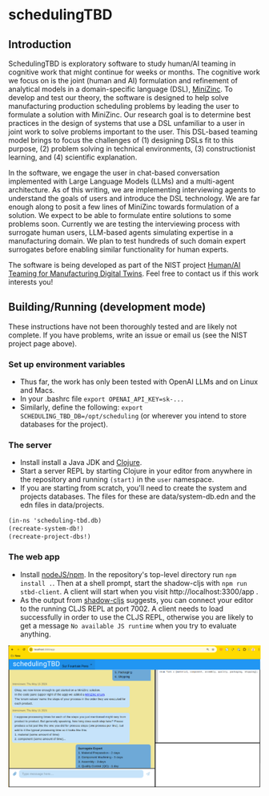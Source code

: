 # schedulingTBD

## Introduction

SchedulingTBD is exploratory software to study human/AI teaming in cognitive work that might continue for weeks or months.
The cognitive work we focus on is the joint (human and AI) formulation and refinement of analytical models in a domain-specific language (DSL), [MiniZinc](https://www.minizinc.org/).
To develop and test our theory, the software is designed to help solve manufacturing production scheduling problems by leading the user to formulate a solution with MiniZinc.
Our research goal is to determine best practices in the design of systems that use a DSL unfamiliar to a user in joint work to solve problems important to the user.
This DSL-based teaming model brings to focus the challenges of
(1) designing DSLs fit to this purpose,
(2) problem solving in technical environments,
(3) constructionist learning, and
(4) scientific explanation.

In the software, we engage the user in chat-based conversation implemented with Large Language Models (LLMs) and a multi-agent architecture.
As of this writing, we are implementing interviewing agents to understand the goals of users and introduce the DSL technology.
We are far enough along to posit a few lines of MiniZinc towards formulation of a solution. We expect to be able to formulate entire solutions to some problems soon.
Currently we are testing the interviewing process with surrogate human users, LLM-based agents simulating expertise in a manufacturing domain.
We plan to test hundreds of such domain expert surrogates before enabling similar functionality for human experts.

The software is being developed as part of the NIST project [Human/AI Teaming for Manufacturing Digital Twins](https://www.nist.gov/programs-projects/humanmachine-teaming-manufacturing-digital-twins).
Feel free to contact us if this work interests you!

## Building/Running (development mode)
   These instructions have not been thoroughly tested and are likely not complete. If you have problems, write an issue or email us (see the NIST project page above).

### Set up environment variables
  * Thus far, the work has only been tested with OpenAI LLMs and on Linux and Macs.
  * In your .bashrc file `export OPENAI_API_KEY=sk-...`
  * Similarly, define the following: `export SCHEDULING_TBD_DB=/opt/scheduling` (or wherever you intend to store databases for the project).

### The server
  * Install install a Java JDK and [Clojure](https://clojure.org/).
  * Start a server REPL by starting Clojure in your editor from anywhere in the repository and running `(start)` in the `user` namespace.
  * If you are starting from scratch, you'll need to create the system and projects databases. The files for these are data/system-db.edn and the edn files in data/projects.

 ```
(in-ns 'scheduling-tbd.db)
(recreate-system-db!)
(recreate-project-dbs!)
 ```

### The web app
  * Install [nodeJS/npm](https://nodejs.org/en/).
	In the repository's top-level directory run `npm install .`. Then at a shell prompt, start the shadow-cljs with `npm run stbd-client`.
	A client will start when you visit http://localhost:3300/app .
  *	As the output from [shadow-cljs](https://github.com/thheller/shadow-cljs) suggests, you can connect your editor to the running CLJS REPL at port 7002.
	A client needs to load successfully in order to use the CLJS REPL, otherwise you are likely to get a message `No available JS runtime` when you try to evaluate anything.

![alt text](https://github.com/pdenno/schedulingTBD/blob/main/doc/stbd-screenshot-2024-05-20.png?raw=true)
